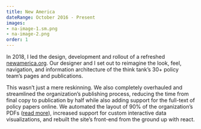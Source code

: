 ```yaml
---
title: New America
dateRange: October 2016 - Present
images:
- na-image-1.sm.png
- na-image-2.png
order: 1
---
```


In 2018, I led the design, development and rollout of a refreshed <a target="\_blank" href="https://www.newamerica.org">newamerica.org</a>. Our designer and I set out to reimagine the look, feel, navigation, and information architecture of the think tank’s 30+ policy team’s pages and publications.

This wasn’t just a mere reskinning. We also completely overhauled and streamlined the organization’s publishing process, reducing the time from final copy to publication by half while also adding support for the full-text of policy papers online. We automated the layout of 90% of the organization’s PDFs ([read more](/projects/policy-paper-automation/)), increased support for custom interactive data visualizations, and rebuilt the site’s front-end from the ground up with react.
